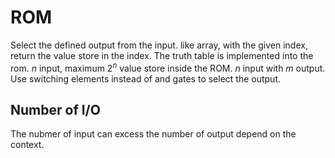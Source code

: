 # ROM
Select the defined output from the input. like array, with the given index, 
return the value store in the index. The truth table is implemented into the 
rom. $n$ input, maximum $2^n$ value store inside the ROM. $n$ input with $m$ 
output.  Use switching elements instead of and gates to select the output.

## Number of I/O
The nubmer of input can excess the number of output depend on the context.
